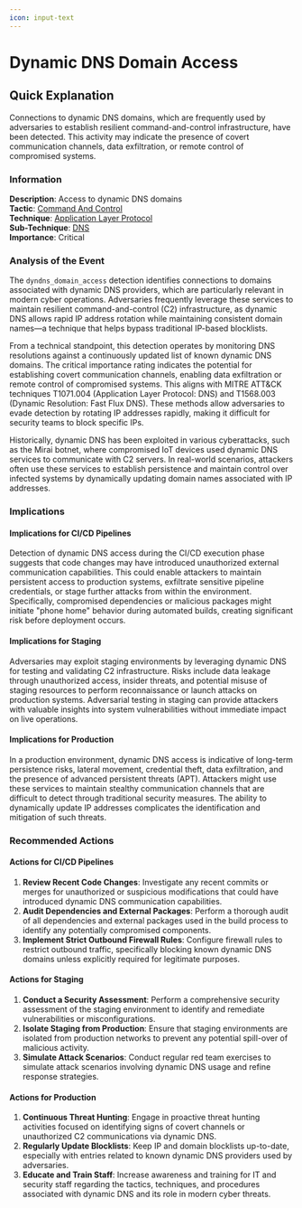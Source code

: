 ```yaml
---
icon: input-text
---
```


# Dynamic DNS Domain Access

## Quick Explanation

Connections to dynamic DNS domains, which are frequently used by adversaries to establish resilient command-and-control infrastructure, have been detected. This activity may indicate the presence of covert communication channels, data exfiltration, or remote control of compromised systems.

### Information

**Description**: Access to dynamic DNS domains  
**Tactic**: [Command And Control](../../mitre/tactics/TA0011.md)  
**Technique**: [Application Layer Protocol](../../mitre/techniques/T1071.md)  
**Sub-Technique**: [DNS](../../mitre/techniques/T1071.004.md)  
**Importance**: Critical

### Analysis of the Event

The `dyndns_domain_access` detection identifies connections to domains associated with dynamic DNS providers, which are particularly relevant in modern cyber operations. Adversaries frequently leverage these services to maintain resilient command-and-control (C2) infrastructure, as dynamic DNS allows rapid IP address rotation while maintaining consistent domain names—a technique that helps bypass traditional IP-based blocklists.

From a technical standpoint, this detection operates by monitoring DNS resolutions against a continuously updated list of known dynamic DNS domains. The critical importance rating indicates the potential for establishing covert communication channels, enabling data exfiltration or remote control of compromised systems. This aligns with MITRE ATT\&CK techniques T1071.004 (Application Layer Protocol: DNS) and T1568.003 (Dynamic Resolution: Fast Flux DNS). These methods allow adversaries to evade detection by rotating IP addresses rapidly, making it difficult for security teams to block specific IPs.

Historically, dynamic DNS has been exploited in various cyberattacks, such as the Mirai botnet, where compromised IoT devices used dynamic DNS services to communicate with C2 servers. In real-world scenarios, attackers often use these services to establish persistence and maintain control over infected systems by dynamically updating domain names associated with IP addresses.

### Implications

#### Implications for CI/CD Pipelines

Detection of dynamic DNS access during the CI/CD execution phase suggests that code changes may have introduced unauthorized external communication capabilities. This could enable attackers to maintain persistent access to production systems, exfiltrate sensitive pipeline credentials, or stage further attacks from within the environment. Specifically, compromised dependencies or malicious packages might initiate "phone home" behavior during automated builds, creating significant risk before deployment occurs.

#### Implications for Staging

Adversaries may exploit staging environments by leveraging dynamic DNS for testing and validating C2 infrastructure. Risks include data leakage through unauthorized access, insider threats, and potential misuse of staging resources to perform reconnaissance or launch attacks on production systems. Adversarial testing in staging can provide attackers with valuable insights into system vulnerabilities without immediate impact on live operations.

#### Implications for Production

In a production environment, dynamic DNS access is indicative of long-term persistence risks, lateral movement, credential theft, data exfiltration, and the presence of advanced persistent threats (APT). Attackers might use these services to maintain stealthy communication channels that are difficult to detect through traditional security measures. The ability to dynamically update IP addresses complicates the identification and mitigation of such threats.

### Recommended Actions

#### Actions for CI/CD Pipelines

1. **Review Recent Code Changes**: Investigate any recent commits or merges for unauthorized or suspicious modifications that could have introduced dynamic DNS communication capabilities.
2. **Audit Dependencies and External Packages**: Perform a thorough audit of all dependencies and external packages used in the build process to identify any potentially compromised components.
3. **Implement Strict Outbound Firewall Rules**: Configure firewall rules to restrict outbound traffic, specifically blocking known dynamic DNS domains unless explicitly required for legitimate purposes.

#### Actions for Staging

1. **Conduct a Security Assessment**: Perform a comprehensive security assessment of the staging environment to identify and remediate vulnerabilities or misconfigurations.
2. **Isolate Staging from Production**: Ensure that staging environments are isolated from production networks to prevent any potential spill-over of malicious activity.
3. **Simulate Attack Scenarios**: Conduct regular red team exercises to simulate attack scenarios involving dynamic DNS usage and refine response strategies.

#### Actions for Production

1. **Continuous Threat Hunting**: Engage in proactive threat hunting activities focused on identifying signs of covert channels or unauthorized C2 communications via dynamic DNS.
2. **Regularly Update Blocklists**: Keep IP and domain blocklists up-to-date, especially with entries related to known dynamic DNS providers used by adversaries.
3. **Educate and Train Staff**: Increase awareness and training for IT and security staff regarding the tactics, techniques, and procedures associated with dynamic DNS and its role in modern cyber threats.
